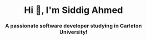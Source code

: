 <h1 align="center">Hi 👋, I'm Siddig Ahmed</h1>
<h3 align="center">A passionate software developer studying in Carleton University!</h3>

<p align="left">
</p>

